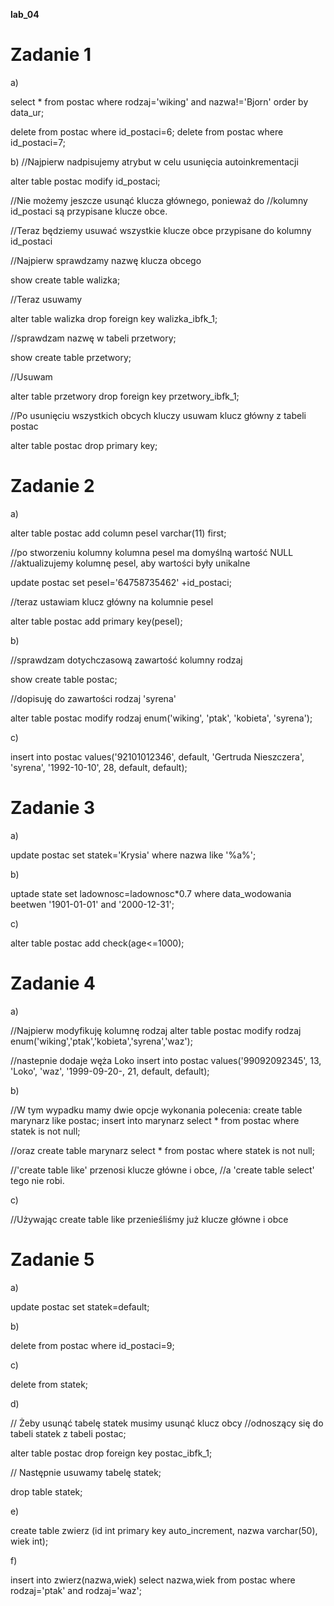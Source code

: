 **lab_04**

# Zadanie 1

a) 

select * from postac where rodzaj='wiking' and nazwa!='Bjorn' order by data_ur;

delete from postac where id_postaci=6;
delete from postac where id_postaci=7;

b)
//Najpierw nadpisujemy atrybut w celu usunięcia autoinkrementacji

alter table postac modify id_postaci;

//Nie możemy jeszcze usunąć klucza głównego, ponieważ do 
//kolumny id_postaci są przypisane klucze obce.

//Teraz będziemy usuwać wszystkie klucze obce przypisane do kolumny id_postaci

//Najpierw sprawdzamy nazwę klucza obcego

show create table walizka;

//Teraz usuwamy

alter table walizka drop foreign key walizka_ibfk_1;

//sprawdzam nazwę w tabeli przetwory;

show create table przetwory;

//Usuwam

alter table przetwory drop foreign key przetwory_ibfk_1;

//Po usunięciu wszystkich obcych kluczy usuwam klucz główny z tabeli postac

alter table postac drop primary key;

# Zadanie 2

a)

alter table postac add column pesel varchar(11) first;

//po stworzeniu kolumny kolumna pesel ma domyślną wartość NULL
//aktualizujemy kolumnę pesel, aby wartości były unikalne

update postac set pesel='64758735462' +id_postaci;

//teraz ustawiam klucz główny na kolumnie pesel

alter table postac add primary key(pesel);

b)

//sprawdzam dotychczasową zawartość kolumny rodzaj

show create table postac;

//dopisuję do zawartości rodzaj 'syrena'

alter table postac modify rodzaj enum('wiking', 'ptak', 'kobieta', 'syrena');

c)

insert into postac values('92101012346', default, 'Gertruda Nieszczera', 'syrena', '1992-10-10', 28, default, default);

# Zadanie 3

a)

update postac set statek='Krysia' where nazwa like '%a%';

b)

uptade state set ladownosc=ladownosc*0.7
where data_wodowania beetwen '1901-01-01' and '2000-12-31';

c)

alter table postac add check(age<=1000);

# Zadanie 4

a) 

//Najpierw modyfikuję kolumnę rodzaj
alter table postac modify rodzaj enum('wiking','ptak','kobieta','syrena','waz');

//nastepnie dodaje węża Loko
insert into postac values('99092092345', 13, 'Loko', 'waz', '1999-09-20-, 21, default, default);

b)

//W tym wypadku mamy dwie opcje wykonania polecenia:
create table marynarz like postac;
insert into marynarz select * from postac where statek is not null;

//oraz
create table marynarz select * from postac where statek is not null;

//'create table like' przenosi klucze główne i obce, 
//a 'create table select' tego nie robi.

c)

//Używając create table like przenieśliśmy już klucze główne i obce

# Zadanie 5

a)

update postac set statek=default;

b)

delete from postac where id_postaci=9;

c)

delete from statek;

d)

// Żeby usunąć tabelę statek musimy usunąć klucz obcy 
//odnoszący się do tabeli statek z tabeli postac;

alter table postac drop foreign key postac_ibfk_1;

// Następnie usuwamy tabelę statek;

drop table statek;

e)

create table zwierz (id int primary key auto_increment, nazwa varchar(50), wiek int);

f)

insert into zwierz(nazwa,wiek) select nazwa,wiek from postac where rodzaj='ptak' and rodzaj='waz';

 	



 